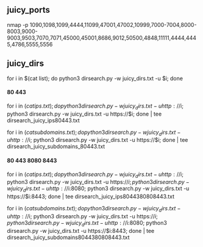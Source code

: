 ## juicy_ports

nmap -p 1090,1098,1099,4444,11099,47001,47002,10999,7000-7004,8000-8003,9000-9003,9503,7070,7071,45000,45001,8686,9012,50500,4848,11111,4444,4445,4786,5555,5556


## juicy_dirs

for i in $(cat list); do python3 dirsearch.py -w juicy_dirs.txt -u $i; done

#### 80 443

for i in $(cat ips.txt); do python3 dirsearch.py -w juicy_dirs.txt -u http://$i; python3 dirsearch.py -w juicy_dirs.txt -u https://$i; done | tee dirsearch_juicy_ips80443.txt

for i in $(cat subdomains.txt); do python3 dirsearch.py -w juicy_dirs.txt -u http://$i; python3 dirsearch.py -w juicy_dirs.txt -u https://$i; done | tee dirsearch_juicy_subdomains_80443.txt

#### 80 443 8080 8443

for i in $(cat ips.txt); do python3 dirsearch.py -w juicy_dirs.txt -u http://$i; python3 dirsearch.py -w juicy_dirs.txt -u https://$i; python3 dirsearch.py -w juicy_dirs.txt -u http://$i:8080; python3 dirsearch.py -w juicy_dirs.txt -u https://$i:8443; done | tee dirsearch_juicy_ips8044380808443.txt

for i in $(cat subdomains.txt); do python3 dirsearch.py -w juicy_dirs.txt -u http://$i; python3 dirsearch.py -w juicy_dirs.txt -u https://$i; python3 dirsearch.py -w juicy_dirs.txt -u http://$i:8080; python3 dirsearch.py -w juicy_dirs.txt -u https://$i:8443; done | tee dirsearch_juicy_subdomains8044380808443.txt

